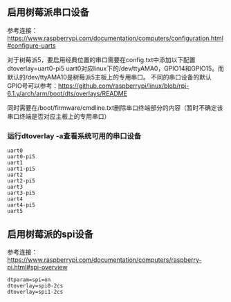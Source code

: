   ## 启用树莓派串口设备
  参考连接：
  https://www.raspberrypi.com/documentation/computers/configuration.html#configure-uarts

  对于树莓派5，要启用经典位置的串口需要在config.txt中添加以下配置
  dtoverlay=uart0-pi5
  uart0对应linux下的/dev/ttyAMA0，GPIO14和GPIO15。而默认的/dev/ttyAMA10是树莓派5主板上的专用串口。
  不同的串口设备的默认GPIO号可以参考：https://github.com/raspberrypi/linux/blob/rpi-6.1.y/arch/arm/boot/dts/overlays/README

  同时需要在/boot/firmware/cmdline.txt删除串口终端部分的内容（暂时不确定该串口终端是否对应主板上的专用串口）

  ### 运行dtoverlay -a查看系统可用的串口设备
  
  ```shell
  uart0
  uart0-pi5
  uart1
  uart1-pi5
  uart2
  uart2-pi5
  uart3
  uart3-pi5
  uart4
  uart4-pi5
  uart5
  ```

## 启用树莓派的spi设备
参考连接：
https://www.raspberrypi.com/documentation/computers/raspberry-pi.html#spi-overview
```shell
dtparam=spi=on
dtoverlay=spi0-2cs
dtoverlay=spi1-2cs
```